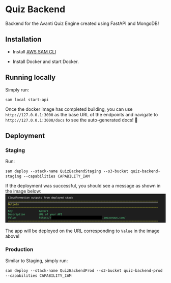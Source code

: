 # Quiz Backend

Backend for the Avanti Quiz Engine created using FastAPI and MongoDB!

## Installation

- Install [AWS SAM CLI](https://docs.aws.amazon.com/serverless-application-model/latest/developerguide/serverless-sam-cli-install.html)

- Install Docker and start Docker.

## Running locally

Simply run:

```
sam local start-api
```

Once the docker image has completed building, you can use `http://127.0.0.1:3000` as the base URL of the endpoints and navigate to `http://127.0.0.1:3000/docs` to see the auto-generated docs! :dancer:

## Deployment

### Staging

Run:

```
sam deploy --stack-name QuizBackendStaging --s3-bucket quiz-backend-staging --capabilities CAPABILITY_IAM
```

If the deployment was successful, you should see a message as shown in the image below:
![deployment successful](images/deployment-succeeded.png)

The app will be deployed on the URL corresponding to `Value` in the image above! 

### Production

Similar to Staging, simply run:

```
sam deploy --stack-name QuizBackendProd --s3-bucket quiz-backend-prod --capabilities CAPABILITY_IAM
```
